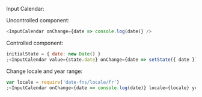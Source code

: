 Input Calendar:

Uncontrolled component:

```js
<InputCalendar onChange={date => console.log(date)} />
```

Controlled component:

```js
initialState = { date: new Date() }
;<InputCalendar value={state.date} onChange={date => setState({ date })} />
```

Change locale and year range:

```js
var locale = require('date-fns/locale/fr')
;<InputCalendar onChange={date => console.log(date)} locale={locale} yearRange={[1990, 1999]} />
```
